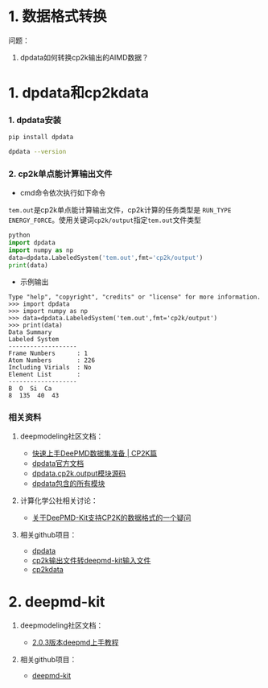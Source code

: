 # 1. 数据格式转换

问题：
1. dpdata如何转换cp2k输出的AIMD数据？




# 1. dpdata和cp2kdata

### 1. dpdata安装

```sh
pip install dpdata

dpdata --version
```



### 2. cp2k单点能计算输出文件

- cmd命令依次执行如下命令

`tem.out`是cp2k单点能计算输出文件，cp2k计算的任务类型是 `RUN_TYPE ENERGY_FORCE`。使用关键词`cp2k/output`指定`tem.out`文件类型

```python
python
import dpdata
import numpy as np
data=dpdata.LabeledSystem('tem.out',fmt='cp2k/output')
print(data)
```



- 示例输出

```
Type "help", "copyright", "credits" or "license" for more information.
>>> import dpdata
>>> import numpy as np
>>> data=dpdata.LabeledSystem('tem.out',fmt='cp2k/output')
>>> print(data)
Data Summary
Labeled System
-------------------
Frame Numbers      : 1
Atom Numbers       : 226
Including Virials  : No
Element List       :
-------------------
B  O  Si  Ca
8  135  40  43
```






### 相关资料

1. deepmodeling社区文档：
   - [快速上手DeePMD数据集准备 | CP2K篇](https://bohrium.dp.tech/notebooks/4041480191)
   - [dpdata官方文档](https://docs.deepmodeling.com/projects/dpdata/en/master/systems/system.html)
   - [dpdata.cp2k.output模块源码](https://docs.deepmodeling.com/projects/dpdata/en/master/_modules/dpdata/cp2k/output.html)
   - [dpdata包含的所有模块](https://docs.deepmodeling.com/projects/dpdata/en/master/py-modindex.html)

2. 计算化学公社相关讨论：
   - [关于DeePMD-Kit支持CP2K的数据格式的一个疑问](http://bbs.keinsci.com/thread-31149-1-1.html)


3. 相关github项目：
   - [dpdata](https://github.com/deepmodeling/dpdata)
   - [cp2k输出文件转deepmd-kit输入文件](https://github.com/KMNitesh05/cp2k_2_deepmdkit/blob/main/README.md)
   - [cp2kdata](https://github.com/robinzyb/cp2kdata)






# 2. deepmd-kit

1. deepmodeling社区文档：
   - [2.0.3版本deepmd上手教程](https://tutorials.deepmodeling.com/en/latest/Tutorials/DeePMD-kit/learnDoc/Handson-Tutorial%28v2.0.3%29.html#workflow-of-the-deepmd-kit)

2. 相关github项目：
   - [deepmd-kit](https://github.com/deepmodeling/deepmd-kit)



